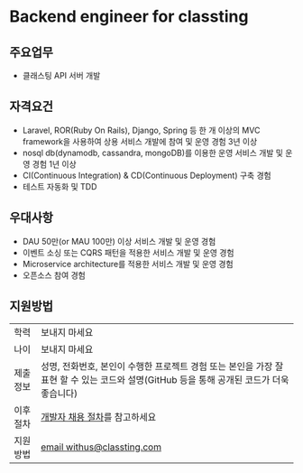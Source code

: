 # Backend engineer for classting

## 주요업무

* 클래스팅 API 서버 개발

## 자격요건

* Laravel, ROR(Ruby On Rails), Django, Spring 등 한 개 이상의 MVC framework을 사용하여 상용 서비스 개발에 참여 및 운영 경험 3년 이상
* nosql db(dynamodb, cassandra, mongoDB)를 이용한 운영 서비스 개발 및 운영 경험 1년 이상
* CI(Continuous Integration) & CD(Continuous Deployment) 구축 경험
* 테스트 자동화 및 TDD

## 우대사항

* DAU 50만(or MAU 100만) 이상 서비스 개발 및 운영 경험
* 이벤트 소싱 또는 CQRS 패턴을 적용한 서비스 개발 및 운영 경험
* Microservice architecture를 적용한 서비스 개발 및 운영 경험
* 오픈소스 참여 경험

## 지원방법

|     |            |
|-----|------------|
| 학력 | 보내지 마세요 |
| 나이 | 보내지 마세요 |
| 제출 정보 | 성명, 전화번호, 본인이 수행한 프로젝트 경험 또는 본인을 가장 잘 표현 할 수 있는 코드와 설명(GitHub 등을 통해 공개된 코드가 더욱 좋습니다) |
| 이후 절차	| [개발자 채용 절차](/README.md#recruit-process)를 참고하세요 |
| 지원방법 | [email withus@classting.com](mailto:withus@classting.com) |
